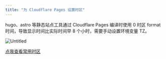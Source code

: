 ```yaml
---
title: "为 Cloudflare Pages 设置时区"
---
```



hugo、astro 等静态站点工具通过 Cloudflare Pages 编译时使用 0 时区 format 时间，导致显示时间比实际时间早 8 个小时，需要手动设置环境变量 TZ。

![Untitled](/assets/cloudflare-1.jpg)

[点我查看常用时区](https://help.aliyun.com/zh/maxcompute/user-guide/time-zones)
